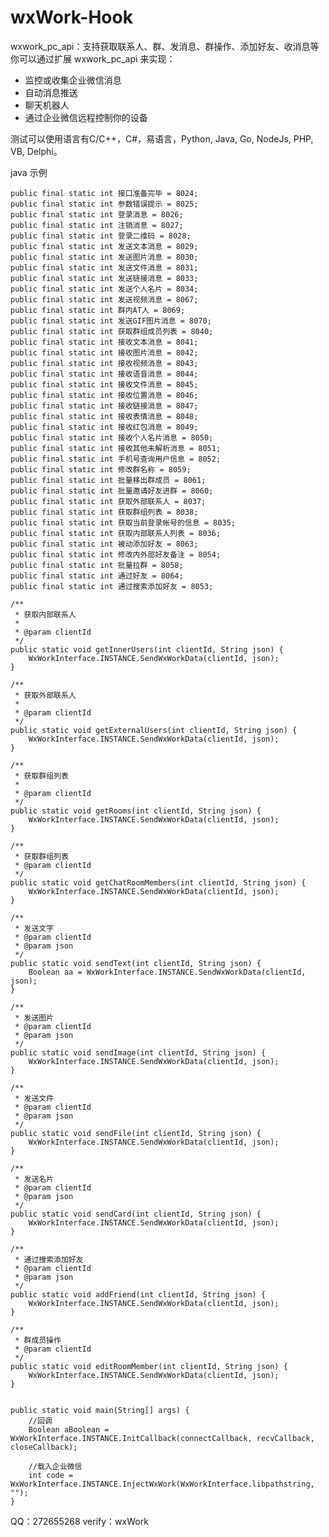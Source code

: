 # wxWork-Hook
wxwork_pc_api：支持获取联系人、群、发消息、群操作、添加好友、收消息等
你可以通过扩展 wxwork_pc_api 来实现：
   * 监控或收集企业微信消息
   * 自动消息推送
   * 聊天机器人
   * 通过企业微信远程控制你的设备

测试可以使用语言有C/C++，C#，易语言，Python, Java, Go, NodeJs, PHP, VB, Delphi。
 

java 示例


    public final static int 接口准备完毕 = 8024;
    public final static int 参数错误提示 = 8025;
    public final static int 登录消息 = 8026;
    public final static int 注销消息 = 8027;
    public final static int 登录二维码 = 8028;
    public final static int 发送文本消息 = 8029;
    public final static int 发送图片消息 = 8030;
    public final static int 发送文件消息 = 8031;
    public final static int 发送链接消息 = 8033;
    public final static int 发送个人名片 = 8034;
    public final static int 发送视频消息 = 8067;
    public final static int 群内AT人 = 8069;
    public final static int 发送GIF图片消息 = 8070;
    public final static int 获取群组成员列表 = 8040;
    public final static int 接收文本消息 = 8041;
    public final static int 接收图片消息 = 8042;
    public final static int 接收视频消息 = 8043;
    public final static int 接收语音消息 = 8044;
    public final static int 接收文件消息 = 8045;
    public final static int 接收位置消息 = 8046;
    public final static int 接收链接消息 = 8047;
    public final static int 接收表情消息 = 8048;
    public final static int 接收红包消息 = 8049;
    public final static int 接收个人名片消息 = 8050;
    public final static int 接收其他未解析消息 = 8051;
    public final static int 手机号查询用户信息 = 8052;
    public final static int 修改群名称 = 8059;
    public final static int 批量移出群成员 = 8061;
    public final static int 批量邀请好友进群 = 8060;
    public final static int 获取外部联系人 = 8037;
    public final static int 获取群组列表 = 8038;
    public final static int 获取当前登录帐号的信息 = 8035;
    public final static int 获取内部联系人列表 = 8036;
    public final static int 被动添加好友 = 8063;
    public final static int 修改内外部好友备注 = 8054;
    public final static int 批量拉群 = 8058;
    public final static int 通过好友 = 8064;
    public final static int 通过搜索添加好友 = 8053;
    
    /**
     * 获取内部联系人
     *
     * @param clientId
     */
    public static void getInnerUsers(int clientId, String json) {
        WxWorkInterface.INSTANCE.SendWxWorkData(clientId, json);
    }

    /**
     * 获取外部联系人
     *
     * @param clientId
     */
    public static void getExternalUsers(int clientId, String json) {
        WxWorkInterface.INSTANCE.SendWxWorkData(clientId, json);
    }

    /**
     * 获取群组列表
     *
     * @param clientId
     */
    public static void getRooms(int clientId, String json) {
        WxWorkInterface.INSTANCE.SendWxWorkData(clientId, json);
    }

    /**
     * 获取群组列表
     * @param clientId 
     */
    public static void getChatRoomMembers(int clientId, String json) {
        WxWorkInterface.INSTANCE.SendWxWorkData(clientId, json);
    }
    
    /**
     * 发送文字
     * @param clientId 
     * @param json  
     */
    public static void sendText(int clientId, String json) { 
        Boolean aa = WxWorkInterface.INSTANCE.SendWxWorkData(clientId, json);
    }

    /**
     * 发送图片
     * @param clientId 
     * @param json  
     */
    public static void sendImage(int clientId, String json) { 
        WxWorkInterface.INSTANCE.SendWxWorkData(clientId, json);
    } 

    /**
     * 发送文件
     * @param clientId 
     * @param json  
     */
    public static void sendFile(int clientId, String json) {
        WxWorkInterface.INSTANCE.SendWxWorkData(clientId, json);
    }

    /**
     * 发送名片
     * @param clientId 
     * @param json  
     */
    public static void sendCard(int clientId, String json) {
        WxWorkInterface.INSTANCE.SendWxWorkData(clientId, json);
    }

    /**
     * 通过搜索添加好友
     * @param clientId 
     * @param json  
     */
    public static void addFriend(int clientId, String json) {
        WxWorkInterface.INSTANCE.SendWxWorkData(clientId, json);
    } 

    /**
     * 群成员操作
     * @param clientId 
     */
    public static void editRoomMember(int clientId, String json) {       
        WxWorkInterface.INSTANCE.SendWxWorkData(clientId, json);
    }  
 

    public static void main(String[] args) {
        //回调
        Boolean aBoolean = WxWorkInterface.INSTANCE.InitCallback(connectCallback, recvCallback, closeCallback);
         
        //载入企业微信
        int code = WxWorkInterface.INSTANCE.InjectWxWork(WxWorkInterface.libpathstring, "");
    } 
    

QQ：272655268
verify：wxWork
